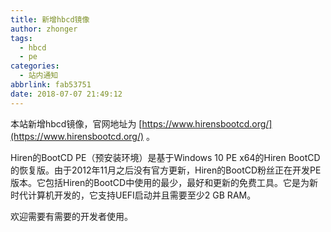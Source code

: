 ```yaml
---
title: 新增hbcd镜像
author: zhonger
tags:
  - hbcd
  - pe
categories:
  - 站内通知
abbrlink: fab53751
date: 2018-07-07 21:49:12
---
```


本站新增hbcd镜像，官网地址为 [https://www.hirensbootcd.org/](https://www.hirensbootcd.org/) 。

Hiren的BootCD PE（预安装环境）是基于Windows 10 PE x64的Hiren BootCD的恢复版。由于2012年11月之后没有官方更新，Hiren的BootCD粉丝正在开发PE版本。它包括Hiren的BootCD中使用的最少，最好和更新的免费工具。它是为新时代计算机开发的，它支持UEFI启动并且需要至少2 GB RAM。

欢迎需要有需要的开发者使用。